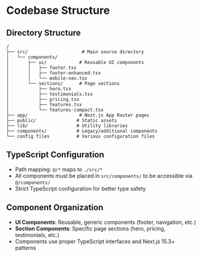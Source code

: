 # Codebase Structure

## Directory Structure
```
/
├── src/                    # Main source directory
│   └── components/
│       ├── ui/            # Reusable UI components
│       │   ├── footer.tsx
│       │   ├── footer-enhanced.tsx
│       │   └── mobile-nav.tsx
│       └── sections/      # Page sections
│           ├── hero.tsx
│           ├── testimonials.tsx
│           ├── pricing.tsx
│           ├── features.tsx
│           └── features-compact.tsx
├── app/                   # Next.js App Router pages
├── public/               # Static assets
├── lib/                  # Utility libraries
├── components/           # Legacy/additional components
└── config files          # Various configuration files
```

## TypeScript Configuration
- Path mapping: `@/*` maps to `./src/*`
- All components must be placed in `src/components/` to be accessible via `@/components/`
- Strict TypeScript configuration for better type safety

## Component Organization
- **UI Components**: Reusable, generic components (footer, navigation, etc.)
- **Section Components**: Specific page sections (hero, pricing, testimonials, etc.)
- Components use proper TypeScript interfaces and Next.js 15.3+ patterns
